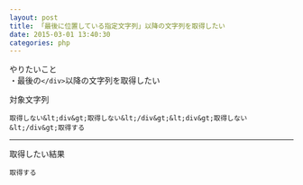 ```yaml
---
layout: post
title: 「最後に位置している指定文字列」以降の文字列を取得したい
date: 2015-03-01 13:40:30
categories: php
---
```

<p>やりたいこと<br>
・最後の<code>&lt;/div&gt;</code>以降の文字列を取得したい</p>

<p>対象文字列</p>

```
取得しない&lt;div&gt;取得しない&lt;/div&gt;&lt;div&gt;取得しない&lt;/div&gt;取得する
```

<hr>

<p>取得したい結果</p>

```
取得する
```
